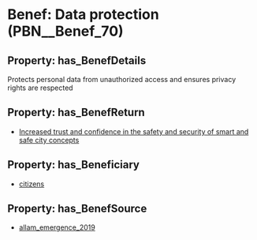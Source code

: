 # Benef: __Data protection__ (PBN__Benef_70)

## Property: has_BenefDetails

Protects personal data from unauthorized access and ensures privacy rights are respected

## Property: has_BenefReturn

* [Increased trust and confidence in the safety and security of smart and safe city concepts](../BenefReturn/PBN__BenefReturn_71)

## Property: has_Beneficiary

* [citizens](../Stakeholder/PBN__Stakeholder_54)

## Property: has_BenefSource

* [allam_emergence_2019](../Article/PBN__Article_15)

